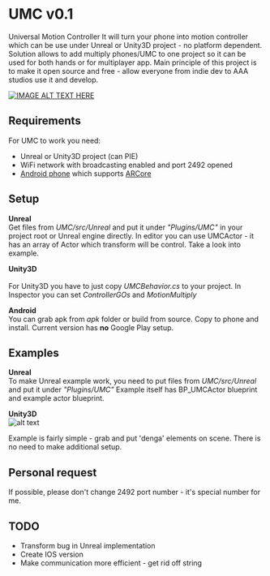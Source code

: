 # UMC v0.1
Universal Motion Controller
It will turn your phone into motion controller which can be use under Unreal or Unity3D project - no platform dependent.
Solution allows to add multiply phones/UMC to one project so it can be used for both hands or for multiplayer app.
Main principle of this project is to make it open source and free - allow everyone from indie dev to AAA studios use it and develop.

[![IMAGE ALT TEXT HERE](https://img.youtube.com/vi/YOUTUBE_VIDEO_ID_HERE/0.jpg)](https://www.youtube.com/watch?v=YOUTUBE_VIDEO_ID_HERE)

## Requirements
For UMC to work you need:
* Unreal or Unity3D project (can PIE)
* WiFi network with broadcasting enabled and port 2492 opened 
* [Android phone](https://developers.google.com/ar/discover/supported-devices) which supports [ARCore](https://developers.google.com/ar/)

## Setup
**Unreal**<br> 
Get files from *UMC/src/Unreal* and put it under *"Plugins/UMC"* in your project root or Unreal engine directly. In editor you can use UMCActor - it has an array of Actor which transform will be control. Take a look into example.

**Unity3D**<br>  
For Unity3D you have to just copy *UMCBehavior.cs* to your project. In Inspector you can set *ControllerGOs* and *MotionMultiply*

**Android**<br> 
You can grab apk from *apk* folder or build from source. Copy to phone and install. Current version has **no** Google Play setup.

## Examples
**Unreal**<br> 
To make Unreal example work, you need to put files from *UMC/src/Unreal* and put it under *"Plugins/UMC"*
Example itself has BP_UMCActor blueprint and example actor blueprint.

**Unity3D**<br> 
![alt text](https://i.imgur.com/yV2eN0W.png)

Example is fairly simple - grab and put 'denga' elements on scene.
There is no need to make additional setup.

## Personal request
If possible, please don't change 2492 port number - it's special number for me.

## TODO
- Transform bug in Unreal implementation
- Create IOS version
- Make communication  more efficient - get rid off string
